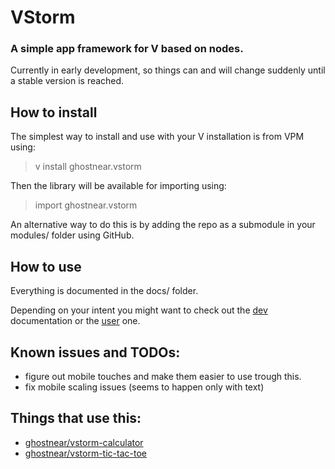 # VStorm

### A simple app framework for V based on nodes.

Currently in early development, so things can and will change suddenly until a stable version is reached.

## How to install

The simplest way to install and use with your V installation is from VPM using:

> v install ghostnear.vstorm

Then the library will be available for importing using:

> import ghostnear.vstorm

An alternative way to do this is by adding the repo as a submodule in your modules/ folder using GitHub.

## How to use

Everything is documented in the docs/ folder.

Depending on your intent you might want to check out the [dev](docs/dev.md) documentation or the [user](docs/user.md) one.

## Known issues and TODOs:

- figure out mobile touches and make them easier to use trough this.
- fix mobile scaling issues (seems to happen only with text)

## Things that use this:
- [ghostnear/vstorm-calculator](https://github.com/ghostnear/vstorm-calculator)
- [ghostnear/vstorm-tic-tac-toe](https://github.com/ghostnear/vstorm-tic-tac-toe)
